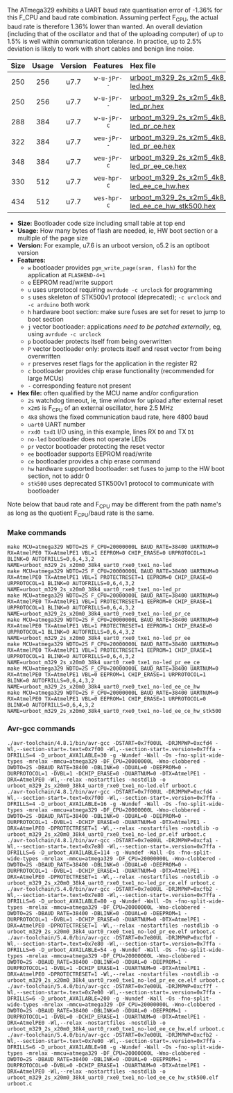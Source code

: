 The ATmega329 exhibits a UART baud rate quantisation error of -1.36% for this F_CPU and baud rate combination. Assuming perfect F<sub>CPU</sub>, the actual baud rate is therefore 1.36% lower than wanted. An overall deviation (including that of the oscillator and that of the uploading computer) of up to 1.5% is well within communication tolerance. In practice, up to 2.5% deviation is likely to work with short cables and benign line noise.

|Size|Usage|Version|Features|Hex file|
|:-:|:-:|:-:|:-:|:--|
|250|256|u7.7|`w-u-jPr--`|[urboot_m329_2s_x2m5_4k8_uart0_rxe0_txe1_no-led.hex](https://raw.githubusercontent.com/stefanrueger/urboot.hex/main/mcus/atmega329/watchdog_2_s/external_oscillator/+2m500000_hz/+++4k8_baud/uart0_rxe0_txe1/no-led/urboot_m329_2s_x2m5_4k8_uart0_rxe0_txe1_no-led.hex)|
|250|256|u7.7|`w-u-jPr--`|[urboot_m329_2s_x2m5_4k8_uart0_rxe0_txe1_no-led_pr.hex](https://raw.githubusercontent.com/stefanrueger/urboot.hex/main/mcus/atmega329/watchdog_2_s/external_oscillator/+2m500000_hz/+++4k8_baud/uart0_rxe0_txe1/no-led/urboot_m329_2s_x2m5_4k8_uart0_rxe0_txe1_no-led_pr.hex)|
|288|384|u7.7|`w-u-jPr-c`|[urboot_m329_2s_x2m5_4k8_uart0_rxe0_txe1_no-led_pr_ce.hex](https://raw.githubusercontent.com/stefanrueger/urboot.hex/main/mcus/atmega329/watchdog_2_s/external_oscillator/+2m500000_hz/+++4k8_baud/uart0_rxe0_txe1/no-led/urboot_m329_2s_x2m5_4k8_uart0_rxe0_txe1_no-led_pr_ce.hex)|
|322|384|u7.7|`weu-jPr--`|[urboot_m329_2s_x2m5_4k8_uart0_rxe0_txe1_no-led_pr_ee.hex](https://raw.githubusercontent.com/stefanrueger/urboot.hex/main/mcus/atmega329/watchdog_2_s/external_oscillator/+2m500000_hz/+++4k8_baud/uart0_rxe0_txe1/no-led/urboot_m329_2s_x2m5_4k8_uart0_rxe0_txe1_no-led_pr_ee.hex)|
|348|384|u7.7|`weu-jPr-c`|[urboot_m329_2s_x2m5_4k8_uart0_rxe0_txe1_no-led_pr_ee_ce.hex](https://raw.githubusercontent.com/stefanrueger/urboot.hex/main/mcus/atmega329/watchdog_2_s/external_oscillator/+2m500000_hz/+++4k8_baud/uart0_rxe0_txe1/no-led/urboot_m329_2s_x2m5_4k8_uart0_rxe0_txe1_no-led_pr_ee_ce.hex)|
|330|512|u7.7|`weu-hpr-c`|[urboot_m329_2s_x2m5_4k8_uart0_rxe0_txe1_no-led_ee_ce_hw.hex](https://raw.githubusercontent.com/stefanrueger/urboot.hex/main/mcus/atmega329/watchdog_2_s/external_oscillator/+2m500000_hz/+++4k8_baud/uart0_rxe0_txe1/no-led/urboot_m329_2s_x2m5_4k8_uart0_rxe0_txe1_no-led_ee_ce_hw.hex)|
|434|512|u7.7|`wes-hpr-c`|[urboot_m329_2s_x2m5_4k8_uart0_rxe0_txe1_no-led_ee_ce_hw_stk500.hex](https://raw.githubusercontent.com/stefanrueger/urboot.hex/main/mcus/atmega329/watchdog_2_s/external_oscillator/+2m500000_hz/+++4k8_baud/uart0_rxe0_txe1/no-led/urboot_m329_2s_x2m5_4k8_uart0_rxe0_txe1_no-led_ee_ce_hw_stk500.hex)|

- **Size:** Bootloader code size including small table at top end
- **Usage:** How many bytes of flash are needed, ie, HW boot section or a multiple of the page size
- **Version:** For example, u7.6 is an urboot version, o5.2 is an optiboot version
- **Features:**
  + `w` bootloader provides `pgm_write_page(sram, flash)` for the application at `FLASHEND-4+1`
  + `e` EEPROM read/write support
  + `u` uses urprotocol requiring `avrdude -c urclock` for programming
  + `s` uses skeleton of STK500v1 protocol (deprecated); `-c urclock` and `-c arduino` both work
  + `h` hardware boot section: make sure fuses are set for reset to jump to boot section
  + `j` vector bootloader: applications *need to be patched externally*, eg, using `avrdude -c urclock`
  + `p` bootloader protects itself from being overwritten
  + `P` vector bootloader only: protects itself and reset vector from being overwritten
  + `r` preserves reset flags for the application in the register R2
  + `c` bootloader provides chip erase functionality (recommended for large MCUs)
  + `-` corresponding feature not present
- **Hex file:** often qualified by the MCU name and/or configuration
  + `2s` watchdog timeout, ie, time window for upload after external reset
  + `x2m5` is F<sub>CPU</sub> of an external oscillator, here 2.5 MHz
  + `4k8` shows the fixed communication baud rate, here 4800 baud
  + `uart0` UART number
  + `rxd0 txd1` I/O using, in this example, lines RX `D0` and TX `D1`
  + `no-led` bootloader does not operate LEDs
  + `pr` vector bootloader protecting the reset vector
  + `ee` bootloader supports EEPROM read/write
  + `ce` bootloader provides a chip erase command
  + `hw` hardware supported bootloader: set fuses to jump to the HW boot section, not to addr 0
  + `stk500` uses deprecated STK500v1 protocol to communicate with bootloader


Note below that baud rate and F<sub>CPU</sub> may be different from the path name's as long as the quotient F<sub>CPU</sub>/baud rate is the same.

### Make commands
```
make MCU=atmega329 WDTO=2S F_CPU=20000000L BAUD_RATE=38400 UARTNUM=0 RX=AtmelPE0 TX=AtmelPE1 VBL=1 EEPROM=0 CHIP_ERASE=0 URPROTOCOL=1 BLINK=0 AUTOFRILLS=0,6,4,3,2 NAME=urboot_m329_2s_x20m0_38k4_uart0_rxe0_txe1_no-led
make MCU=atmega329 WDTO=2S F_CPU=20000000L BAUD_RATE=38400 UARTNUM=0 RX=AtmelPE0 TX=AtmelPE1 VBL=1 PROTECTRESET=1 EEPROM=0 CHIP_ERASE=0 URPROTOCOL=1 BLINK=0 AUTOFRILLS=0,6,4,3,2 NAME=urboot_m329_2s_x20m0_38k4_uart0_rxe0_txe1_no-led_pr
make MCU=atmega329 WDTO=2S F_CPU=20000000L BAUD_RATE=38400 UARTNUM=0 RX=AtmelPE0 TX=AtmelPE1 VBL=1 PROTECTRESET=1 EEPROM=0 CHIP_ERASE=1 URPROTOCOL=1 BLINK=0 AUTOFRILLS=0,6,4,3,2 NAME=urboot_m329_2s_x20m0_38k4_uart0_rxe0_txe1_no-led_pr_ce
make MCU=atmega329 WDTO=2S F_CPU=20000000L BAUD_RATE=38400 UARTNUM=0 RX=AtmelPE0 TX=AtmelPE1 VBL=1 PROTECTRESET=1 EEPROM=1 CHIP_ERASE=0 URPROTOCOL=1 BLINK=0 AUTOFRILLS=0,6,4,3,2 NAME=urboot_m329_2s_x20m0_38k4_uart0_rxe0_txe1_no-led_pr_ee
make MCU=atmega329 WDTO=2S F_CPU=20000000L BAUD_RATE=38400 UARTNUM=0 RX=AtmelPE0 TX=AtmelPE1 VBL=1 PROTECTRESET=1 EEPROM=1 CHIP_ERASE=1 URPROTOCOL=1 BLINK=0 AUTOFRILLS=0,6,4,3,2 NAME=urboot_m329_2s_x20m0_38k4_uart0_rxe0_txe1_no-led_pr_ee_ce
make MCU=atmega329 WDTO=2S F_CPU=20000000L BAUD_RATE=38400 UARTNUM=0 RX=AtmelPE0 TX=AtmelPE1 VBL=0 EEPROM=1 CHIP_ERASE=1 URPROTOCOL=1 BLINK=0 AUTOFRILLS=0,6,4,3,2 NAME=urboot_m329_2s_x20m0_38k4_uart0_rxe0_txe1_no-led_ee_ce_hw
make MCU=atmega329 WDTO=2S F_CPU=20000000L BAUD_RATE=38400 UARTNUM=0 RX=AtmelPE0 TX=AtmelPE1 VBL=0 EEPROM=1 CHIP_ERASE=1 URPROTOCOL=0 BLINK=0 AUTOFRILLS=0,6,4,3,2 NAME=urboot_m329_2s_x20m0_38k4_uart0_rxe0_txe1_no-led_ee_ce_hw_stk500
```

### Avr-gcc commands
```
./avr-toolchain/4.8.1/bin/avr-gcc -DSTART=0x7f00UL -DRJMPWP=0xcfd4 -Wl,--section-start=.text=0x7f00 -Wl,--section-start=.version=0x7ffa -DFRILLS=4 -D_urboot_AVAILABLE=30 -g -Wundef -Wall -Os -fno-split-wide-types -mrelax -mmcu=atmega329 -DF_CPU=20000000L -Wno-clobbered -DWDTO=2S -DBAUD_RATE=38400 -DBLINK=0 -DDUAL=0 -DEEPROM=0 -DURPROTOCOL=1 -DVBL=1 -DCHIP_ERASE=0 -DUARTNUM=0 -DTX=AtmelPE1 -DRX=AtmelPE0 -Wl,--relax -nostartfiles -nostdlib -o urboot_m329_2s_x20m0_38k4_uart0_rxe0_txe1_no-led.elf urboot.c
./avr-toolchain/4.8.1/bin/avr-gcc -DSTART=0x7f00UL -DRJMPWP=0xcfd4 -Wl,--section-start=.text=0x7f00 -Wl,--section-start=.version=0x7ffa -DFRILLS=4 -D_urboot_AVAILABLE=16 -g -Wundef -Wall -Os -fno-split-wide-types -mrelax -mmcu=atmega329 -DF_CPU=20000000L -Wno-clobbered -DWDTO=2S -DBAUD_RATE=38400 -DBLINK=0 -DDUAL=0 -DEEPROM=0 -DURPROTOCOL=1 -DVBL=1 -DCHIP_ERASE=0 -DUARTNUM=0 -DTX=AtmelPE1 -DRX=AtmelPE0 -DPROTECTRESET=1 -Wl,--relax -nostartfiles -nostdlib -o urboot_m329_2s_x20m0_38k4_uart0_rxe0_txe1_no-led_pr.elf urboot.c
./avr-toolchain/4.8.1/bin/avr-gcc -DSTART=0x7e80UL -DRJMPWP=0xcfa1 -Wl,--section-start=.text=0x7e80 -Wl,--section-start=.version=0x7ffa -DFRILLS=6 -D_urboot_AVAILABLE=114 -g -Wundef -Wall -Os -fno-split-wide-types -mrelax -mmcu=atmega329 -DF_CPU=20000000L -Wno-clobbered -DWDTO=2S -DBAUD_RATE=38400 -DBLINK=0 -DDUAL=0 -DEEPROM=0 -DURPROTOCOL=1 -DVBL=1 -DCHIP_ERASE=1 -DUARTNUM=0 -DTX=AtmelPE1 -DRX=AtmelPE0 -DPROTECTRESET=1 -Wl,--relax -nostartfiles -nostdlib -o urboot_m329_2s_x20m0_38k4_uart0_rxe0_txe1_no-led_pr_ce.elf urboot.c
./avr-toolchain/5.4.0/bin/avr-gcc -DSTART=0x7e80UL -DRJMPWP=0xcfb2 -Wl,--section-start=.text=0x7e80 -Wl,--section-start=.version=0x7ffa -DFRILLS=6 -D_urboot_AVAILABLE=80 -g -Wundef -Wall -Os -fno-split-wide-types -mrelax -mmcu=atmega329 -DF_CPU=20000000L -Wno-clobbered -DWDTO=2S -DBAUD_RATE=38400 -DBLINK=0 -DDUAL=0 -DEEPROM=1 -DURPROTOCOL=1 -DVBL=1 -DCHIP_ERASE=0 -DUARTNUM=0 -DTX=AtmelPE1 -DRX=AtmelPE0 -DPROTECTRESET=1 -Wl,--relax -nostartfiles -nostdlib -o urboot_m329_2s_x20m0_38k4_uart0_rxe0_txe1_no-led_pr_ee.elf urboot.c
./avr-toolchain/5.4.0/bin/avr-gcc -DSTART=0x7e80UL -DRJMPWP=0xcfbf -Wl,--section-start=.text=0x7e80 -Wl,--section-start=.version=0x7ffa -DFRILLS=6 -D_urboot_AVAILABLE=54 -g -Wundef -Wall -Os -fno-split-wide-types -mrelax -mmcu=atmega329 -DF_CPU=20000000L -Wno-clobbered -DWDTO=2S -DBAUD_RATE=38400 -DBLINK=0 -DDUAL=0 -DEEPROM=1 -DURPROTOCOL=1 -DVBL=1 -DCHIP_ERASE=1 -DUARTNUM=0 -DTX=AtmelPE1 -DRX=AtmelPE0 -DPROTECTRESET=1 -Wl,--relax -nostartfiles -nostdlib -o urboot_m329_2s_x20m0_38k4_uart0_rxe0_txe1_no-led_pr_ee_ce.elf urboot.c
./avr-toolchain/5.4.0/bin/avr-gcc -DSTART=0x7e00UL -DRJMPWP=0xcf7f -Wl,--section-start=.text=0x7e00 -Wl,--section-start=.version=0x7ffa -DFRILLS=6 -D_urboot_AVAILABLE=200 -g -Wundef -Wall -Os -fno-split-wide-types -mrelax -mmcu=atmega329 -DF_CPU=20000000L -Wno-clobbered -DWDTO=2S -DBAUD_RATE=38400 -DBLINK=0 -DDUAL=0 -DEEPROM=1 -DURPROTOCOL=1 -DVBL=0 -DCHIP_ERASE=1 -DUARTNUM=0 -DTX=AtmelPE1 -DRX=AtmelPE0 -Wl,--relax -nostartfiles -nostdlib -o urboot_m329_2s_x20m0_38k4_uart0_rxe0_txe1_no-led_ee_ce_hw.elf urboot.c
./avr-toolchain/5.4.0/bin/avr-gcc -DSTART=0x7e00UL -DRJMPWP=0xcfb2 -Wl,--section-start=.text=0x7e00 -Wl,--section-start=.version=0x7ffa -DFRILLS=6 -D_urboot_AVAILABLE=98 -g -Wundef -Wall -Os -fno-split-wide-types -mrelax -mmcu=atmega329 -DF_CPU=20000000L -Wno-clobbered -DWDTO=2S -DBAUD_RATE=38400 -DBLINK=0 -DDUAL=0 -DEEPROM=1 -DURPROTOCOL=0 -DVBL=0 -DCHIP_ERASE=1 -DUARTNUM=0 -DTX=AtmelPE1 -DRX=AtmelPE0 -Wl,--relax -nostartfiles -nostdlib -o urboot_m329_2s_x20m0_38k4_uart0_rxe0_txe1_no-led_ee_ce_hw_stk500.elf urboot.c
```

